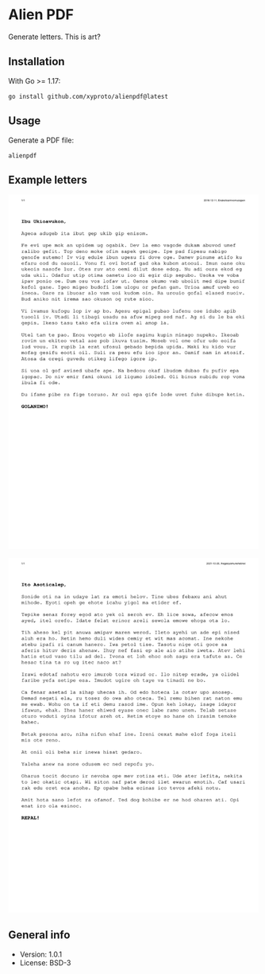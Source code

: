 # Alien PDF

Generate letters. This is art?

## Installation

With Go >= 1.17:

    go install github.com/xyproto/alienpdf@latest

## Usage

Generate a PDF file:

    alienpdf

## Example letters

[![generated letter](img/example.png)](pdfs/example.pdf)

[![generated letter that uses the English letter frequency count](img/example_efreq.png)](pdfs/example_efreq.pdf)

## General info

* Version: 1.0.1
* License: BSD-3
